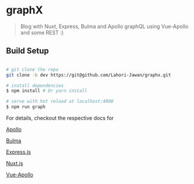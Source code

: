 # graphX

> Blog with Nuxt, Express, Bulma and Apollo graphQL using Vue-Apollo and some REST :)

## Build Setup

``` bash

# git clone the repo
git clone -b dev https://git@github.com/Lahori-Jawan/graphx.git

# install dependencies
$ npm install # Or yarn install

# serve with hot reload at localhost:4000
$ npm run graph

```

For details, checkout the respective docs for

[Apollo](http://graphql.org/) 

[Bulma](https://bulma.io/)

[Express.js](https://expressjs.com)

[Nuxt.js](https://github.com/nuxt/nuxt.js)

[Vue-Apollo](https://github.com/Akryum/vue-apollo)
